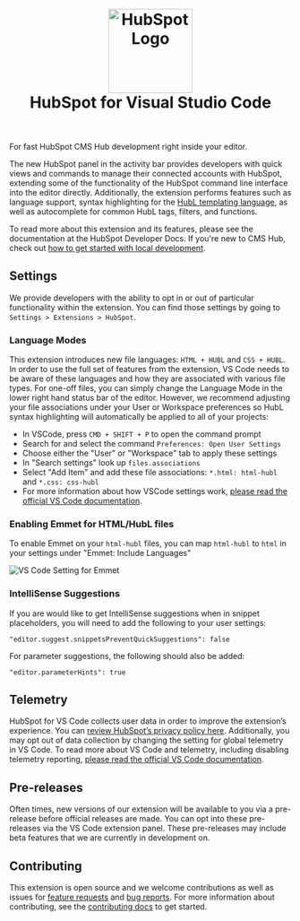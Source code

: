 <h1 align="center">
  <br>
    <img src="https://github.com/HubSpot/hubspot-cms-vscode/blob/master/images/hubspot-logo.png?raw=true" alt="HubSpot Logo" width="150">
  <br>
  HubSpot for Visual Studio Code
  <br>
  <br>
</h1>

For fast HubSpot CMS Hub development right inside your editor.

The new HubSpot panel in the activity bar provides developers with quick views and commands to manage their connected accounts with HubSpot, extending some of the functionality of the HubSpot command line interface into the editor directly. Additionally, the extension performs features such as language support, syntax highlighting for the [HubL templating language](https://designers.hubspot.com/docs/hubl/intro-to-hubl), as well as autocomplete for common HubL tags, filters, and functions.

<!-- TODO: Link 'HubSpot Developer Docs' text to CMS Dev Docs url when they are live -->
To read more about this extension and its features, please see the documentation at the HubSpot Developer Docs. If you're new to CMS Hub, check out [how to get started with local development](https://designers.hubspot.com/docs/tools/local-development).

## Settings

We provide developers with the ability to opt in or out of particular functionality within the extension. You can find those settings by going to `Settings > Extensions > HubSpot`.

### Language Modes

This extension introduces new file languages: `HTML + HUBL` and `CSS + HUBL`. In order to use the full set of features from the extension, VS Code needs to be aware of these languages and how they are associated with various file types. For one-off files, you can simply change the Language Mode in the lower right hand status bar of the editor. However, we recommend adjusting your file associations under your User or Workspace preferences so HubL syntax highlighting will automatically be applied to all of your projects:

- In VSCode, press `CMD + SHIFT + P` to open the command prompt
- Search for and select the command `Preferences: Open User Settings`
- Choose either the "User" or "Workspace" tab to apply these settings
- In "Search settings" look up `files.associations`
- Select "Add Item" and add these file associations: `*.html: html-hubl` and `*.css: css-hubl`
- For more information about how VSCode settings work, [please read the official VS Code documentation](https://code.visualstudio.com/docs/getstarted/settings).

### Enabling Emmet for HTML/HubL files

To enable Emmet on your `html-hubl` files, you can map `html-hubl` to `html` in your settings under "Emmet: Include Languages"

![VS Code Setting for Emmet](https://user-images.githubusercontent.com/9009552/114593899-9e320500-9c5a-11eb-98c6-9de022344ebc.png)

### IntelliSense Suggestions

If you are would like to get IntelliSense suggestions when in snippet placeholders, you will need to add the following to your user settings:

`"editor.suggest.snippetsPreventQuickSuggestions": false`

For parameter suggestions, the following should also be added:

`"editor.parameterHints": true`

## Telemetry

HubSpot for VS Code collects user data in order to improve the extension’s experience. You can [review HubSpot’s privacy policy here](https://legal.hubspot.com/privacy-policy). Additionally, you may opt out of data collection by changing the setting for global telemetry in VS Code. To read more about VS Code and telemetry, including disabling telemetry reporting, [please read the official VS Code documentation](https://code.visualstudio.com/docs/getstarted/telemetry).

## Pre-releases

Often times, new versions of our extension will be available to you via a pre-release before official releases are made. You can opt into these pre-releases via the VS Code extension panel. These pre-releases may include beta features that we are currently in development on.

## Contributing

This extension is open source and we welcome contributions as well as issues for [feature requests](https://github.com/HubSpot/hubspot-cms-vscode/issues/new?assignees=&labels=enhancement&template=feature_request.md&title=) and [bug reports](https://github.com/HubSpot/hubspot-cms-vscode/issues/new?assignees=&labels=bug&template=bug_report.md&title=). For more information about contributing, see the [contributing docs](https://github.com/HubSpot/hubspot-cms-vscode/blob/master/CONTRIBUTING.md) to get started.